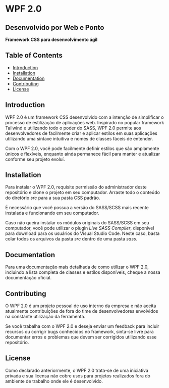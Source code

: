 # WPF 2.0
## Desenvolvido por Web e Ponto

**Framework CSS para desenvolvimento ágil**

## Table of Contents

- [Introduction](#introduction)
- [Installation](#installation)
- [Documentation](#documentation)
- [Contributing](#contributing)
- [License](#license)

## Introduction

WPF 2.0 é um framework CSS desenvolvido com a intenção de simplificar o processo de estilização de aplicações web. Inspirado no popular framework Tailwind e utilizando todo o poder do SASS, WPF 2.0 permite aos desenvolvedores de facilmente criar e aplicar estilos em suas aplicações utilizando uma sintaxe intuitiva e nomes de classes fáceis de entender.

Com o WPF 2.0, você pode facilmente definir estilos que são amplamente únicos e flexíveis, enquanto ainda permanece fácil para manter e atualizar conforme seu projeto evoluí.

## Installation

Para instalar o WPF 2.0, requisite permissão do administrador deste repositório e clone o projeto em seu computador. Arraste todo o conteúdo do diretório *src* para a sua pasta CSS padrão.

É necessário que você possua a versão do SASS/SCSS mais recente instalada e funcionando em seu computador. 

Caso não queira instalar os módulos originais do SASS/SCSS em seu computador, você pode utilizar o plugin *Live SASS Compiler*, disponível para download para os usuários do Visual Studio Code. Neste caso, basta colar todos os arquivos da pasta *src* dentro de uma pasta *sass*.

## Documentation

Para uma documentação mais detalhada de como utilizar o WPF 2.0, incluindo a lista completa de classes e estilos disponíveis, cheque a nossa documentação oficial.

## Contributing

O WPF 2.0 é um projeto pessoal de uso interno da empresa e não aceita atualmente contribuições de fora do time de desenvolvedores envolvidos na constante utilização da ferramenta.

Se você trabalha com o WPF 2.0 e deseja enviar um feedback para incluir recursos ou corrigir bugs conhecidos no framework, sinta-se livre para documentar erros e problemas que devem ser corrigidos utilizando esse repositório.

## License

Como declarado anteriormente, o WPF 2.0 trata-se de uma iniciativa privada e sua licensa não cobre usos para projetos realizados fora do ambiente de trabalho onde ele é desenvolvido.
